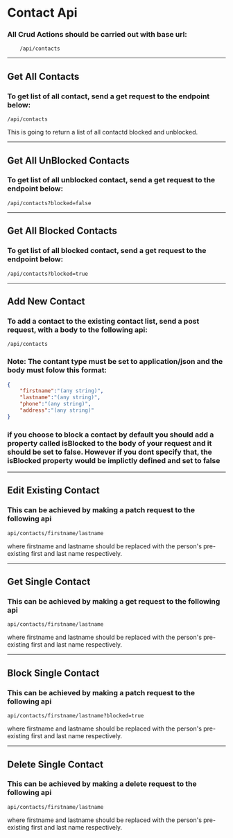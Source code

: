 # Contact Api

### All Crud Actions should be carried out with base url:
```
    /api/contacts
```
---
##  Get All Contacts 
### To get list of all contact, send a get request to the endpoint below:
```
/api/contacts
```
This is going to return a list of all contactd blocked and unblocked.

***


##  Get All UnBlocked Contacts 
### To get list of all unblocked contact, send a get request to the endpoint below:
```
/api/contacts?blocked=false
```
---

##  Get All Blocked Contacts 
### To get list of all blocked contact, send a get request to the endpoint below:
```
/api/contacts?blocked=true
```
---

##  Add New Contact
### To add a contact to the existing contact list, send a post request, with a body to the following api:
```
/api/contacts
```

### Note: The contant type must be set to application/json and the body must folow this format:
``` json
{
    "firstname":"(any string)",
    "lastname":"(any string)",
    "phone":"(any string)",
    "address":"(any string)"
}
```
### if you choose to block a contact by default you should add a property called isBlocked to the body of your request and it should be set to false. However if you dont specify that, the isBlocked property would be implictly defined and set to false

---

##  Edit Existing Contact
### This can be achieved by making a patch request to the following api
```
api/contacts/firstname/lastname
```

where firstname and lastname should be replaced with the person's pre-existing first and last name respectively.

---

##  Get Single Contact
### This can be achieved by making a get request to the following api
```
api/contacts/firstname/lastname
```
where firstname and lastname should be replaced with the person's pre-existing first and last name respectively.

---

##  Block Single Contact
### This can be achieved by making a patch request to the following api
```
api/contacts/firstname/lastname?blocked=true
```
where firstname and lastname should be replaced with the person's pre-existing first and last name respectively.

---

##  Delete Single Contact
### This can be achieved by making a delete request to the following api
```
api/contacts/firstname/lastname
```
where firstname and lastname should be replaced with the person's pre-existing first and last name respectively.